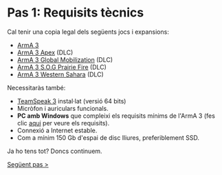 # Pas 1: Requisits tècnics

Cal tenir una copia legal dels següents jocs i expansions:

* [ArmA 3](https://store.steampowered.com/app/107410/Arma_3/)
* [ArmA 3 Apex](https://store.steampowered.com/app/395180/Arma_3_Apex/) (DLC)
* [ArmA 3 Global Mobilization](https://store.steampowered.com/app/1042220/Arma_3_Creator_DLC_Global_Mobilization__Cold_War_Germany/) (DLC)
* [ArmA 3 S.O.G Prairie Fire](https://store.steampowered.com/app/1227700/Arma_3_Creator_DLC_SOG_Prairie_Fire/) (DLC)
* [ArmA 3 Western Sahara](https://store.steampowered.com/app/1681170/Arma_3_Creator_DLC_Western_Sahara/) (DLC)

Necessitaràs també:

* [TeamSpeak 3](https://www.teamspeak.com/en/downloads/) instal·lat (versió 64 bits)
* Micròfon i auriculars funcionals.
* **PC amb Windows** que compleixi els requisits mínims de l'ArmA 3 (fes clic [aqui](https://arma3.com/requirements) per veure els requisits).
* Connexió a Internet estable.
* Com a mínim 150 Gb d'espai de disc lliures, preferiblement SSD.

Ja ho tens tot? Doncs continuem.

[Següent pas >](http://arma.cavallersdelcel.cat/gn/pas2)
